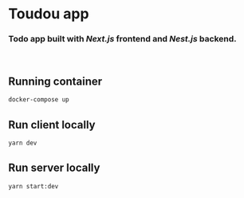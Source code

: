 # Toudou app

### Todo app built with <i>Next.js</i> frontend and <i>Nest.js</i>  backend.
<br/>

## Running container

```bash
docker-compose up
```

## Run client locally

```bash
yarn dev
```

## Run server locally

```bash
yarn start:dev
```